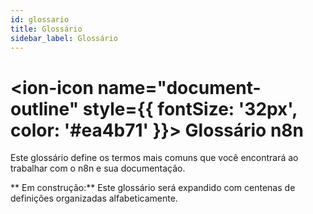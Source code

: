 ```yaml
---
id: glossario
title: Glossário
sidebar_label: Glossário
---
```


# <ion-icon name="document-outline" style={{ fontSize: '32px', color: '#ea4b71' }}></ion-icon> Glossário n8n

Este glossário define os termos mais comuns que você encontrará ao trabalhar com o n8n e sua documentação.

** Em construção:** Este glossário será expandido com centenas de definições organizadas alfabeticamente.
